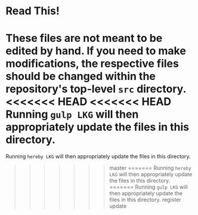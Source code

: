 # Read This!

**These files are not meant to be edited by hand.**
If you need to make modifications, the respective files should be changed within the repository's top-level `src` directory.
<<<<<<< HEAD
<<<<<<< HEAD
Running `gulp LKG` will then appropriately update the files in this directory.
=======
Running `hereby LKG` will then appropriately update the files in this directory.
>>>>>>> master
=======
Running `hereby LKG` will then appropriately update the files in this directory.
=======
Running `gulp LKG` will then appropriately update the files in this directory.
>>>>>>> register
>>>>>>> update
